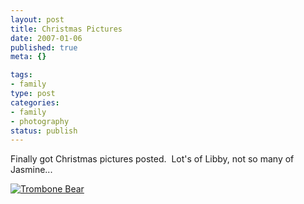 ```yaml
--- 
layout: post
title: Christmas Pictures
date: 2007-01-06
published: true
meta: {}

tags: 
- family
type: post
categories: 
- family
- photography
status: publish
---
```



Finally got Christmas pictures posted.  Lot's of Libby, not so many of Jasmine...



[![Trombone Bear](http://media.eick.us/2011/05/175254969_a097278c14_m.jpg)](http://www.flickr.com/photos/19429588@N00/175254969/ "Trombone Bear")


